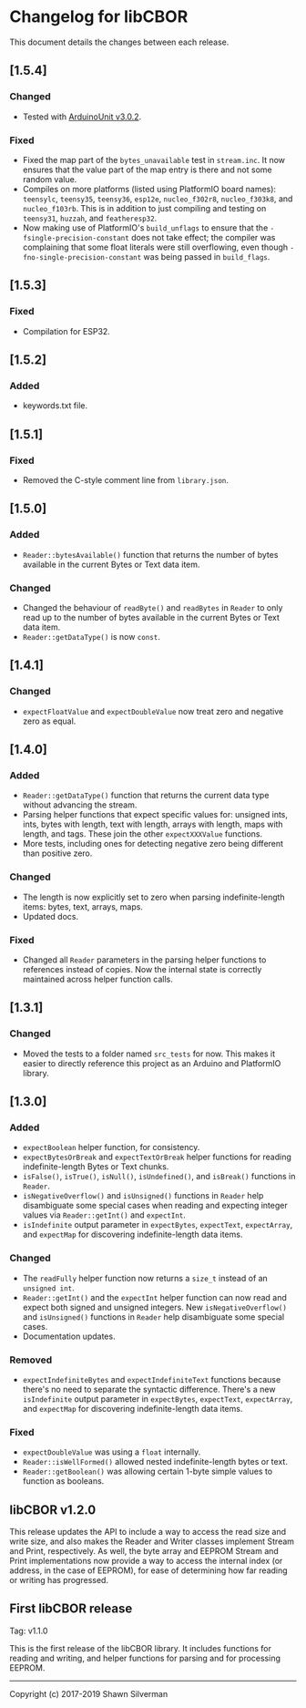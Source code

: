 # Changelog for libCBOR

This document details the changes between each release.

## [1.5.4]

### Changed
* Tested with
  [ArduinoUnit v3.0.2](https://github.com/mmurdoch/arduinounit/releases/tag/v3.0.2).

### Fixed
* Fixed the map part of the `bytes_unavailable` test in `stream.inc`. It now
  ensures that the value part of the map entry is there and not some
  random value.
* Compiles on more platforms (listed using PlatformIO board names): `teensylc`,
  `teensy35`, `teensy36`, `esp12e`, `nucleo_f302r8`, `nucleo_f303k8`, and
  `nucleo_f103rb`. This is in addition to just compiling and testing on
  `teensy31`, `huzzah`, and `featheresp32`.
* Now making use of PlatformIO's `build_unflags` to ensure that the
  `-fsingle-precision-constant` does not take effect; the compiler was
  complaining that some float literals were still overflowing, even though
  `-fno-single-precision-constant` was being passed in `build_flags`.

## [1.5.3]

### Fixed
* Compilation for ESP32.

## [1.5.2]

### Added
* keywords.txt file.

## [1.5.1]

### Fixed
* Removed the C-style comment line from `library.json`.

## [1.5.0]

### Added
* `Reader::bytesAvailable()` function that returns the number of bytes
  available in the current Bytes or Text data item.

### Changed
* Changed the behaviour of `readByte()` and `readBytes` in `Reader` to only
  read up to the number of bytes available in the current Bytes or Text
  data item.
* `Reader::getDataType()` is now `const`.

## [1.4.1]

### Changed
* `expectFloatValue` and `expectDoubleValue` now treat zero and negative
  zero as equal.

## [1.4.0]

### Added
* `Reader::getDataType()` function that returns the current data type without
  advancing the stream.
* Parsing helper functions that expect specific values for: unsigned ints,
  ints, bytes with length, text with length, arrays with length, maps with
  length, and tags. These join the other `expectXXXValue` functions.
* More tests, including ones for detecting negative zero being different than
  positive zero.

### Changed
* The length is now explicitly set to zero when parsing indefinite-length
  items: bytes, text, arrays, maps.
* Updated docs.

### Fixed
* Changed all `Reader` parameters in the parsing helper functions to
  references instead of copies. Now the internal state is correctly
  maintained across helper function calls.

## [1.3.1]

### Changed
* Moved the tests to a folder named `src_tests` for now. This makes it easier
  to directly reference this project as an Arduino and PlatformIO library.

## [1.3.0]

### Added
* `expectBoolean` helper function, for consistency.
* `expectBytesOrBreak` and `expectTextOrBreak` helper functions for reading
  indefinite-length Bytes or Text chunks.
* `isFalse()`, `isTrue()`, `isNull()`, `isUndefined()`, and `isBreak()`
  functions in `Reader`.
* `isNegativeOverflow()` and `isUnsigned()` functions in `Reader` help
  disambiguate some special cases when reading and expecting integer values
  via `Reader::getInt()` and `expectInt`.
* `isIndefinite` output parameter in `expectBytes`, `expectText`,
  `expectArray`, and `expectMap` for discovering indefinite-length data
  items.

### Changed
* The `readFully` helper function now returns a `size_t` instead of an
  `unsigned int`.
* `Reader::getInt()` and the `expectInt` helper function can now read and
  expect both signed and unsigned integers. New `isNegativeOverflow()` and
  `isUnsigned()` functions in `Reader` help disambiguate some special cases.
* Documentation updates.

### Removed
* `expectIndefiniteBytes` and `expectIndefiniteText` functions because
  there's no need to separate the syntactic difference. There's a new
  `isIndefinite` output parameter in `expectBytes`, `expectText`,
  `expectArray`, and `expectMap` for discovering indefinite-length data
  items.

### Fixed
* `expectDoubleValue` was using a `float` internally.
* `Reader::isWellFormed()` allowed nested indefinite-length bytes or text.
* `Reader::getBoolean()` was allowing certain 1-byte simple values to
  function as booleans.

## libCBOR v1.2.0

This release updates the API to include a way to access the read size and
write size, and also makes the Reader and Writer classes implement Stream
and Print, respectively. As well, the byte array and EEPROM Stream and Print
implementations now provide a way to access the internal index (or address,
in the case of EEPROM), for ease of determining how far reading or writing
has progressed.

## First libCBOR release

Tag: v1.1.0

This is the first release of the libCBOR library. It includes functions for
reading and writing, and helper functions for parsing and for processing
EEPROM.

---

Copyright (c) 2017-2019 Shawn Silverman
